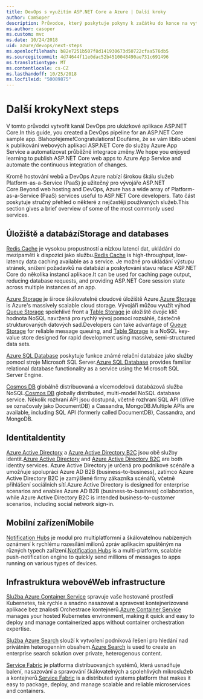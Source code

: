 ```yaml
---
title: DevOps s využitím ASP.NET Core a Azure | Další kroky
author: CamSoper
description: Průvodce, který poskytuje pokyny k začátku do konce na vytváření procesních toků pro DevOps pro aplikace ASP.NET Core hostované v Azure.
ms.author: casoper
ms.custom: mvc
ms.date: 10/24/2018
uid: azure/devops/next-steps
ms.openlocfilehash: b82e7251b507f8d141930673d50722cfaa576db5
ms.sourcegitcommit: 4d74644f11e0dac52b4510048490ae731c691496
ms.translationtype: MT
ms.contentlocale: cs-CZ
ms.lasthandoff: 10/25/2018
ms.locfileid: "50089875"
---
```

# <a name="next-steps"></a><span data-ttu-id="4d11e-103">Další kroky</span><span class="sxs-lookup"><span data-stu-id="4d11e-103">Next steps</span></span>

<span data-ttu-id="4d11e-104">V tomto průvodci vytvořit kanál DevOps pro ukázkové aplikace ASP.NET Core.</span><span class="sxs-lookup"><span data-stu-id="4d11e-104">In this guide, you created a DevOps pipeline for an ASP.NET Core sample app.</span></span> <span data-ttu-id="4d11e-105">Blahopřejeme!</span><span class="sxs-lookup"><span data-stu-id="4d11e-105">Congratulations!</span></span> <span data-ttu-id="4d11e-106">Doufáme, že se vám líbilo učení k publikování webových aplikací ASP.NET Core do služby Azure App Service a automatizovat průběžné integrace změny.</span><span class="sxs-lookup"><span data-stu-id="4d11e-106">We hope you enjoyed learning to publish ASP.NET Core web apps to Azure App Service and automate the continuous integration of changes.</span></span>

<span data-ttu-id="4d11e-107">Kromě hostování webů a DevOps Azure nabízí širokou škálu služeb Platform-as-a-Service (PaaS) je užitečný pro vývojáře ASP.NET Core.</span><span class="sxs-lookup"><span data-stu-id="4d11e-107">Beyond web hosting and DevOps, Azure has a wide array of Platform-as-a-Service (PaaS) services useful to ASP.NET Core developers.</span></span> <span data-ttu-id="4d11e-108">Tato část poskytuje stručný přehled o některé z nejčastěji používaných služeb.</span><span class="sxs-lookup"><span data-stu-id="4d11e-108">This section gives a brief overview of some of the most commonly used services.</span></span>

## <a name="storage-and-databases"></a><span data-ttu-id="4d11e-109">Úložiště a databází</span><span class="sxs-lookup"><span data-stu-id="4d11e-109">Storage and databases</span></span>

<span data-ttu-id="4d11e-110">[Redis Cache](/azure/redis-cache/) je vysokou propustností a nízkou latencí dat, ukládání do mezipaměti k dispozici jako službu.</span><span class="sxs-lookup"><span data-stu-id="4d11e-110">[Redis Cache](/azure/redis-cache/) is high-throughput, low-latency data caching available as a service.</span></span> <span data-ttu-id="4d11e-111">Je možné pro ukládání výstupu stránek, snížení požadavků na databázi a poskytování stavu relace ASP.NET Core do několika instancí aplikace.</span><span class="sxs-lookup"><span data-stu-id="4d11e-111">It can be used for caching page output, reducing database requests, and providing ASP.NET Core session state across multiple instances of an app.</span></span>

<span data-ttu-id="4d11e-112">[Azure Storage](/azure/storage/) je široce škálovatelné cloudové úložiště Azure.</span><span class="sxs-lookup"><span data-stu-id="4d11e-112">[Azure Storage](/azure/storage/) is Azure's massively scalable cloud storage.</span></span> <span data-ttu-id="4d11e-113">Vývojáři můžou využít výhod [Queue Storage](/azure/storage/queues/storage-queues-introduction) spolehlivé front a [Table Storage](/azure/storage/tables/table-storage-overview) je úložiště dvojic klíč hodnota NoSQL navržená pro rychlý vývoj pomocí rozsáhlé, částečně strukturovaných datových sad.</span><span class="sxs-lookup"><span data-stu-id="4d11e-113">Developers can take advantage of [Queue Storage](/azure/storage/queues/storage-queues-introduction) for reliable message queuing, and [Table Storage](/azure/storage/tables/table-storage-overview) is a NoSQL key-value store designed for rapid development using massive, semi-structured data sets.</span></span>

<span data-ttu-id="4d11e-114">[Azure SQL Database](/azure/sql-database/) poskytuje funkce známé relační databáze jako služby pomocí stroje Microsoft SQL Server.</span><span class="sxs-lookup"><span data-stu-id="4d11e-114">[Azure SQL Database](/azure/sql-database/) provides familiar relational database functionality as a service using the Microsoft SQL Server Engine.</span></span>

<span data-ttu-id="4d11e-115">[Cosmos DB](/azure/cosmos-db/) globálně distribuovaná a vícemodelová databázová služba NoSQL.</span><span class="sxs-lookup"><span data-stu-id="4d11e-115">[Cosmos DB](/azure/cosmos-db/) globally distributed, multi-model NoSQL database service.</span></span> <span data-ttu-id="4d11e-116">Několik rozhraní API jsou dostupná, včetně rozhraní SQL API (dříve se označovaly jako DocumentDB) a Cassandra, MongoDB.</span><span class="sxs-lookup"><span data-stu-id="4d11e-116">Multiple APIs are available, including SQL API (formerly called DocumentDB), Cassandra, and MongoDB.</span></span>

## <a name="identity"></a><span data-ttu-id="4d11e-117">Identita</span><span class="sxs-lookup"><span data-stu-id="4d11e-117">Identity</span></span>

<span data-ttu-id="4d11e-118">[Azure Active Directory](/azure/active-directory/) a [Azure Active Directory B2C](/azure/active-directory-b2c/) jsou obě služby identit.</span><span class="sxs-lookup"><span data-stu-id="4d11e-118">[Azure Active Directory](/azure/active-directory/) and [Azure Active Directory B2C](/azure/active-directory-b2c/) are both identity services.</span></span> <span data-ttu-id="4d11e-119">Azure Active Directory je určená pro podnikové scénáře a umožňuje spolupráci Azure AD B2B (business-to-business), zatímco Azure Active Directory B2C je zamýšlené firmy zákazníka scénářů, včetně přihlášení sociálních sítí.</span><span class="sxs-lookup"><span data-stu-id="4d11e-119">Azure Active Directory is designed for enterprise scenarios and enables Azure AD B2B (business-to-business) collaboration, while Azure Active Directory B2C is intended business-to-customer scenarios, including social network sign-in.</span></span>

## <a name="mobile"></a><span data-ttu-id="4d11e-120">Mobilní zařízení</span><span class="sxs-lookup"><span data-stu-id="4d11e-120">Mobile</span></span>

<span data-ttu-id="4d11e-121">[Notification Hubs](/azure/notification-hubs/) je modul pro multiplatformní a škálovatelnou nabízených oznámení k rychlému rozesílání milionů zpráv aplikacím spuštěným na různých typech zařízení.</span><span class="sxs-lookup"><span data-stu-id="4d11e-121">[Notification Hubs](/azure/notification-hubs/) is a multi-platform, scalable push-notification engine to quickly send millions of messages to apps running on various types of devices.</span></span>

## <a name="web-infrastructure"></a><span data-ttu-id="4d11e-122">Infrastruktura webové</span><span class="sxs-lookup"><span data-stu-id="4d11e-122">Web infrastructure</span></span>

<span data-ttu-id="4d11e-123">[Služba Azure Container Service](/azure/aks/) spravuje vaše hostované prostředí Kubernetes, tak rychle a snadno nasazovat a spravovat kontejnerizované aplikace bez znalosti Orchestrace kontejnerů.</span><span class="sxs-lookup"><span data-stu-id="4d11e-123">[Azure Container Service](/azure/aks/) manages your hosted Kubernetes environment, making it quick and easy to deploy and manage containerized apps without container orchestration expertise.</span></span>

<span data-ttu-id="4d11e-124">[Služba Azure Search](/azure/search/) slouží k vytvoření podniková řešení pro hledání nad privátním heterogenním obsahem.</span><span class="sxs-lookup"><span data-stu-id="4d11e-124">[Azure Search](/azure/search/) is used to create an enterprise search solution over private, heterogenous content.</span></span>

<span data-ttu-id="4d11e-125">[Service Fabric](/azure/service-fabric/) je platforma distribuovaných systémů, která usnadňuje balení, nasazování a spravování škálovatelných a spolehlivých mikroslužeb a kontejnerů.</span><span class="sxs-lookup"><span data-stu-id="4d11e-125">[Service Fabric](/azure/service-fabric/) is a distributed systems platform that makes it easy to package, deploy, and manage scalable and reliable microservices and containers.</span></span>
